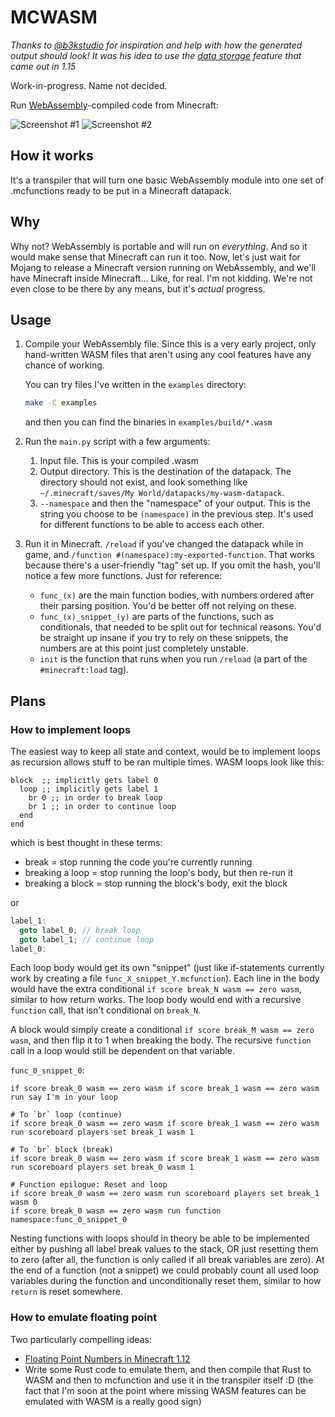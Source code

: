 # MCWASM

*Thanks to [@b3kstudio](https://gitlab.com/b3kstudio) for inspiration and help
with how the generated output should look! It was his idea to use the [data
storage](https://minecraft.gamepedia.com/Commands/data#Storage) feature that
came out in 1.15*

Work-in-progress. Name not decided.

Run [WebAssembly](https://webassembly.org/)-compiled code from Minecraft:

![Screenshot #1](images/screenshot_1.png)
![Screenshot #2](images/screenshot_2.png)

## How it works

It's a transpiler that will turn one basic WebAssembly module into one set of
.mcfunctions ready to be put in a Minecraft datapack.

## Why

Why not? WebAssembly is portable and will run on *everything*. And so it would
make sense that Minecraft can run it too. Now, let's just wait for Mojang to
release a Minecraft version running on WebAssembly, and we'll have Minecraft
inside Minecraft... Like, for real. I'm not kidding. We're not even close to be
there by any means, but it's *actual* progress.

## Usage

1. Compile your WebAssembly file. Since this is a very early project, only
   hand-written WASM files that aren't using any cool features have any chance
   of working.

   You can try files I've written in the `examples` directory:

   ```sh
   make -C examples
   ```

   and then you can find the binaries in `examples/build/*.wasm`

1. Run the `main.py` script with a few arguments:
   1. Input file. This is your compiled .wasm
   1. Output directory. This is the destination of the datapack. The directory
      should not exist, and look something like `~/.minecraft/saves/My
      World/datapacks/my-wasm-datapack`.
   1. `--namespace` and then the "namespace" of your output. This is the string
      you choose to be `(namespace)` in the previous step. It's used for
      different functions to be able to access each other.

1. Run it in Minecraft. `/reload` if you've changed the datapack while in game,
   and `/function #(namespace):my-exported-function`. That works because
   there's a user-friendly "tag" set up. If you omit the hash, you'll notice a
   few more functions. Just for reference:
   - `func_(x)` are the main function bodies, with numbers ordered after their
     parsing position. You'd be better off not relying on these.
   - `func_(x)_snippet_(y)` are parts of the functions, such as conditionals,
     that needed to be split out for technical reasons. You'd be straight up
     insane if you try to rely on these snippets, the numbers are at this point
     just completely unstable.
   - `init` is the function that runs when you run `/reload` (a part of the
     `#minecraft:load` tag).

## Plans

### How to implement loops

The easiest way to keep all state and context, would be to implement loops as
recursion allows stuff to be ran multiple times. WASM loops look like this:

```wasm
block  ;; implicitly gets label 0
  loop ;; implicitly gets label 1
    br 0 ;; in order to break loop
    br 1 ;; in order to continue loop
  end
end
```

which is best thought in these terms:

- break = stop running the code you're currently running
- breaking a loop = stop running the loop's body, but then re-run it
- breaking a block = stop running the block's body, exit the block

or

```c
label_1:
  goto label_0; // break loop
  goto label_1; // continue loop
label_0:
```

Each loop body would get its own "snippet" (just like if-statements currently
work by creating a file `func_X_snippet_Y.mcfunction`). Each line in the body
would have the extra conditional `if score break_N wasm == zero wasm`, similar
to how return works. The loop body would end with a recursive `function` call,
that isn't conditional on `break_N`.

A block would simply create a conditional `if score break_M wasm == zero wasm`,
and then flip it to 1 when breaking the body. The recursive `function` call in
a loop would still be dependent on that variable.

`func_0_snippet_0`:

```mcfunction
if score break_0 wasm == zero wasm if score break_1 wasm == zero wasm run say I'm in your loop

# To `br` loop (continue)
if score break_0 wasm == zero wasm if score break_1 wasm == zero wasm run scoreboard players set break_1 wasm 1

# To `br` block (break)
if score break_0 wasm == zero wasm if score break_1 wasm == zero wasm run scoreboard players set break_0 wasm 1

# Function epilogue: Reset and loop
if score break_0 wasm == zero wasm run scoreboard players set break_1 wasm 0
if score break_0 wasm == zero wasm run function namespace:func_0_snippet_0
```

Nesting functions with loops should in theory be able to be implemented either
by pushing all label break values to the stack, OR just resetting them to zero
(after all, the function is only called if all break variables are zero). At
the end of a function (not a snippet) we could probably count all used loop
variables during the function and unconditionally reset them, similar to how
`return` is reset somewhere.

### How to emulate floating point

Two particularly compelling ideas:

- [Floating Point Numbers in Minecraft 1.12](https://youtu.be/e6OrClOPO_M)
- Write some Rust code to emulate them, and then compile that Rust to WASM and
  then to mcfunction and use it in the transpiler itself :D (the fact that I'm
  soon at the point where missing WASM features can be emulated with WASM is a
  really good sign)
